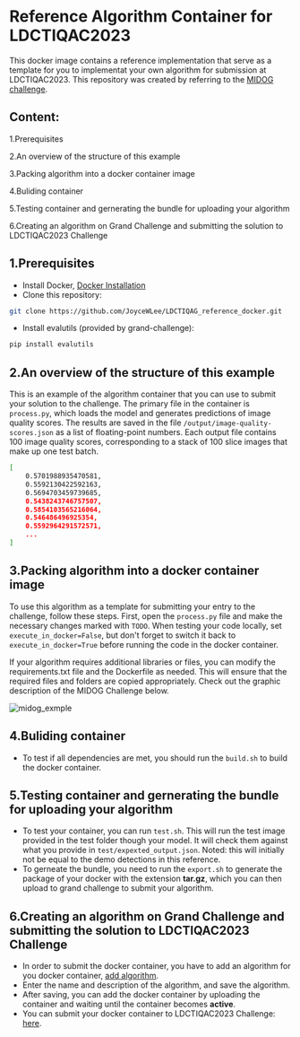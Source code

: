 # Reference Algorithm Container for LDCTIQAC2023

This docker image contains a reference implementation that serve as a template for you to implementat your own algorithm for submission at LDCTIQAC2023.
This repository was created by referring to the [MIDOG challenge](https://github.com/DeepPathology/MIDOG_reference_docker#overview).

## Content:
1.Prerequisites

2.An overview of the structure of this example

3.Packing algorithm into a docker container image

4.Buliding container

5.Testing container and gernerating the bundle for uploading your algorithm

6.Creating an algorithm on Grand Challenge and submitting the solution to LDCTIQAC2023 Challenge

## 1.Prerequisites
- Install Docker, [Docker Installation](https://www.docker.com/get-started/)
- Clone this repository:
```bash
git clone https://github.com/JoyceWLee/LDCTIQAG_reference_docker.git
```
-  Install evalutils (provided by grand-challenge):
```bash
pip install evalutils
```
## 2.An overview of the structure of this example
This is an example of the algorithm container that you can use to submit your solution to the challenge. The primary file in the container is `process.py`, which loads the model and generates predictions of image quality scores. The results are saved in the file `/output/image-quality-scores.json` as a list of floating-point numbers. Each output file contains 100 image quality scores, corresponding to a stack of 100 slice images that make up one test batch.
```bash
[
    0.5701988935470581,
    0.5592130422592163,
    0.5694703459739685,
    0.5438243746757507,
    0.5854103565216064,
    0.546486496925354,
    0.5592964291572571,
    ...
]
```
    
## 3.Packing algorithm into a docker container image
To use this algorithm as a template for submitting your entry to the challenge, follow these steps. First, open the `process.py` file and make the necessary changes marked with `TODO`. When testing your code locally, set `execute_in_docker=False`, but don't forget to switch it back to `execute_in_docker=True` before running the code in the docker container.

If your algorithm requires additional libraries or files, you can modify the requirements.txt file and the Dockerfile as needed. This will ensure that the required files and folders are copied appropriately. Check out the graphic description of the MIDOG Challenge below.

![midog_exmple](https://user-images.githubusercontent.com/50645935/233499229-cd2c8ffe-afb0-4dbc-b40e-131cd1d7544e.png)

## 4.Buliding container
- To test if all dependencies are met, you should run the `build.sh` to build the docker container. 
## 5.Testing container and gernerating the bundle for uploading your algorithm
- To test your container, you can run `test.sh`. This will run the test image provided in the test folder though your model. It will check them against what you provide in `test/expexted_output.json`. Noted: this will initially not be equal to the demo detections in this reference.
- To gerneate the bundle, you need to run the `export.sh` to generate the package of your docker with the extension **tar.gz**, which you can then upload to grand challenge to submit your algorithm.
## 6.Creating an algorithm on Grand Challenge and submitting the solution to LDCTIQAC2023 Challenge
- In order to submit the docker container, you have to add an algorithm for you docker container, [add algorithm](https://ldctiqac2023.grand-challenge.org/evaluation/challenge/algorithms/create/).
- Enter the name and description of the algorithm, and save the algorithm.
- After saving, you can add the docker container by uploading the container and waiting until the container becomes **active**.
- You can submit your docker container to LDCTIQAC2023 Challenge: [here](https://ldctiqac2023.grand-challenge.org/evaluation/challenge/submissions/create/).

